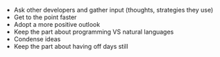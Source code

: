 - Ask other developers and gather input (thoughts, strategies they use)
- Get to the point faster
- Adopt a more positive outlook
- Keep the part about programming VS natural languages
- Condense ideas
- Keep the part about having off days still
